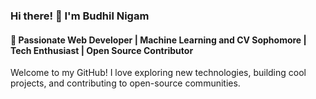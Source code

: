 ### Hi there! 👋 I'm Budhil Nigam  
#### 🚀 Passionate Web Developer | Machine Learning and CV Sophomore | Tech Enthusiast | Open Source Contributor  

Welcome to my GitHub! I love exploring new technologies, building cool projects, and contributing to open-source communities.  

<!--
---

### 🚀 About Me
- 🎓 Pursuing B.Tech in Computer Engineering @ JMI & BS in Data Science @ IIT Madras
- 💡 Exploring Web Development, Machine Learning, and Robotics
- 🛠️ Currently working on: **Django REST APIs, React apps, and Drone AI**
- 🌱 Learning: **OpenFOAM, ROS2, and Embedded Systems**
- 💬 Ask me about: **Web Development, Python, and Open Source**
- ⚡ Fun Fact: I love hackathons and mentoring devs! 🏆

---

### 🔥 GitHub Stats
![Your GitHub stats](https://github-readme-stats.vercel.app/api?username=budhilnigam&show_icons=true&theme=radical)
![Top Languages](https://github-readme-stats.vercel.app/api/top-langs/?username=budhilnigam&layout=compact&theme=radical)

---

### 🛠️ Tech Stack
![Python](https://img.shields.io/badge/-Python-3776AB?style=flat-square&logo=python&logoColor=white)
![Django](https://img.shields.io/badge/-Django-092E20?style=flat-square&logo=django&logoColor=white)
![React](https://img.shields.io/badge/-React-61DAFB?style=flat-square&logo=react&logoColor=black)
![PostgreSQL](https://img.shields.io/badge/-PostgreSQL-336791?style=flat-square&logo=postgresql&logoColor=white)
![ROS2](https://img.shields.io/badge/-ROS2-22314E?style=flat-square&logo=ros&logoColor=white)
![OpenCV](https://img.shields.io/badge/-OpenCV-5C3EE8?style=flat-square&logo=opencv&logoColor=white)

---

### 📂 Projects
- 🔗 [Portal for Package Delivery Scheduling](https://github.com/your-repo)
- 🤖 [Drone Object Detection with Pixhawk](https://github.com/your-repo)
- 🗺️ [OpenLayers GIS Viewer](https://github.com/your-repo)
- 🔍 [GitHub API Data Analysis](https://github.com/your-repo)

---

### 📬 Let's Connect
[![LinkedIn](https://img.shields.io/badge/-LinkedIn-0077B5?style=flat-square&logo=linkedin&logoColor=white)](https://www.linkedin.com/in/your-profile)
[![Twitter](https://img.shields.io/badge/-Twitter-1DA1F2?style=flat-square&logo=twitter&logoColor=white)](https://twitter.com/your-handle)
[![Portfolio](https://img.shields.io/badge/-Portfolio-FF5722?style=flat-square&logo=google-chrome&logoColor=white)](https://your-portfolio.com)

---

### 🎵 Now Playing
[![Spotify](https://novatorem.vercel.app/api/spotify)](https://open.spotify.com/user/your-spotify-id)

---

### 🎮 Fun Stuff
- 🌍 Exploring new tech and contributing to open-source
- 🎮 Gaming & AI Research
- 🎸 Playing Guitar

💖 **Thanks for visiting my profile!** Let's build something amazing together! 🚀

-->

<!--
**budhilnigam/budhilnigam** is a ✨ _special_ ✨ repository because its `README.md` (this file) appears on your GitHub profile.

Here are some ideas to get you started:

- 🔭 I’m currently working on ...
- 🌱 I’m currently learning ...
- 👯 I’m looking to collaborate on ...
- 🤔 I’m looking for help with ...
- 💬 Ask me about ...
- 📫 How to reach me: ...
- 😄 Pronouns: ...
- ⚡ Fun fact: ...
-->
